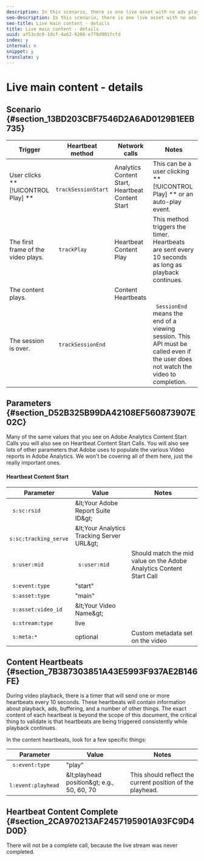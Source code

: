 ```yaml
---
description: In this scenario, there is one live asset with no ads played for 40 secs after joining the live stream.
seo-description: In this scenario, there is one live asset with no ads played for 40 secs after joining the live stream.
seo-title: Live main content - details
title: Live main content - details
uuid: af53cdc0-1dcf-4a62-9208-e770d901fcfd
index: y
internal: n
snippet: y
translate: y
---
```


# Live main content - details


## Scenario {#section_13BD203CBF7546D2A6AD0129B1EEB735}


|  Trigger  | Heartbeat method  | Network calls  | Notes  |
|---|---|---|---|
|  User clicks ** [!UICONTROL  Play] ** | ` trackSessionStart`  | Analytics Content Start, Heartbeat Content Start  | This can be a user clicking ** [!UICONTROL  Play] ** or an auto-play event.  |
|  The first frame of the video plays.  | ` trackPlay`  | Heartbeat Content Play  | This method triggers the timer. Heartbeats are sent every 10 seconds as long as playback continues.  |
|  The content plays.  |  | Content Heartbeats  |  |
|  The session is over.  | ` trackSessionEnd`  |  | ` SessionEnd` means the end of a viewing session. This API must be called even if the user does not watch the video to completion.  |


## Parameters {#section_D52B325B99DA42108EF560873907E02C}

Many of the same values that you see on Adobe Analytics Content Start Calls you will also see on Heartbeat Content Start Calls. You will also see lots of other parameters that Adobe uses to populate the various Video reports in Adobe Analytics. We won't be covering all of them here, just the really important ones.

#### Heartbeat Content Start
|  Parameter  | Value  | Notes  |
|---|---|---|
|  ` s:sc:rsid`  | &amp;lt;Your Adobe Report Suite ID&amp;gt;  |  |
|  ` s:sc:tracking_serve`  | &amp;lt;Your Analytics Tracking Server URL&amp;gt;  |  |
|  ` s:user:mid`  | ` s:user:mid`  | Should match the mid value on the Adobe Analytics Content Start Call  |
|  ` s:event:type`  | "start"  |  |
|  ` s:asset:type`  | "main"  |  |
|  ` s:asset:video_id`  | &amp;lt;Your Video Name&amp;gt;  |  |
|  ` s:stream:type`  | live  |  |
|  ` s:meta:*`  | optional  | Custom metadata set on the video  |


## Content Heartbeats {#section_7B387303851A43E5993F937AE2B146FE}

During video playback, there is a timer that will send one or more heartbeats every 10 seconds. These heartbeats will contain information about playback, ads, buffering, and a number of other things. The exact content of each heartbeat is beyond the scope of this document, the critical thing to validate is that heartbeats are being triggered consistently while playback continues. 

In the content heartbeats, look for a few specific things: 

|  Parameter  | Value  | Notes  |
|---|---|---|
|  ` s:event:type`  | "play"  |  |
|  ` l:event:playhead`  | &amp;lt;playhead position&amp;gt; e.g., 50, 60, 70  | This should reflect the current position of the playhead.  |


## Heartbeat Content Complete {#section_2CA970213AF2457195901A93FC9D4D0D}

There will not be a complete call, because the live stream was never completed. 
